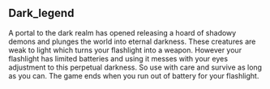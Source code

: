 ## Dark_legend

A portal to the dark realm has opened releasing a hoard of shadowy demons and plunges the world into eternal darkness. These creatures are weak to light which turns your flashlight into a weapon. However your flashlight has limited batteries and using it messes with your eyes adjustment to this perpetual darkness. So use with care and survive as long as you can. The game ends when you run out of battery for your flashlight.


